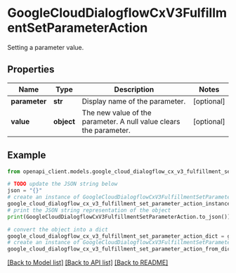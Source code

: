 # GoogleCloudDialogflowCxV3FulfillmentSetParameterAction

Setting a parameter value.

## Properties

Name | Type | Description | Notes
------------ | ------------- | ------------- | -------------
**parameter** | **str** | Display name of the parameter. | [optional] 
**value** | **object** | The new value of the parameter. A null value clears the parameter. | [optional] 

## Example

```python
from openapi_client.models.google_cloud_dialogflow_cx_v3_fulfillment_set_parameter_action import GoogleCloudDialogflowCxV3FulfillmentSetParameterAction

# TODO update the JSON string below
json = "{}"
# create an instance of GoogleCloudDialogflowCxV3FulfillmentSetParameterAction from a JSON string
google_cloud_dialogflow_cx_v3_fulfillment_set_parameter_action_instance = GoogleCloudDialogflowCxV3FulfillmentSetParameterAction.from_json(json)
# print the JSON string representation of the object
print(GoogleCloudDialogflowCxV3FulfillmentSetParameterAction.to_json())

# convert the object into a dict
google_cloud_dialogflow_cx_v3_fulfillment_set_parameter_action_dict = google_cloud_dialogflow_cx_v3_fulfillment_set_parameter_action_instance.to_dict()
# create an instance of GoogleCloudDialogflowCxV3FulfillmentSetParameterAction from a dict
google_cloud_dialogflow_cx_v3_fulfillment_set_parameter_action_from_dict = GoogleCloudDialogflowCxV3FulfillmentSetParameterAction.from_dict(google_cloud_dialogflow_cx_v3_fulfillment_set_parameter_action_dict)
```
[[Back to Model list]](../README.md#documentation-for-models) [[Back to API list]](../README.md#documentation-for-api-endpoints) [[Back to README]](../README.md)


